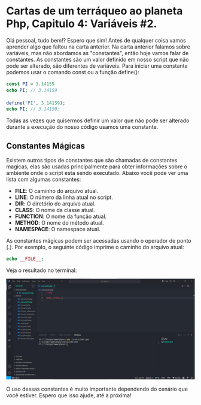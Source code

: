 # Cartas de um terráqueo ao planeta Php, Capitulo 4: Variáveis #2.

Olá pessoal, tudo bem!? Espero que sim!
Antes de qualquer coisa vamos aprender algo que faltou na carta anterior. Na carta anterior falamos sobre variáveis, mas não abordamos as "constantes", então hoje vamos falar de constantes.
As constantes são um valor definido em nosso script que não pode ser alterado, são diferentes de variáveis. Para iniciar uma constante podemos usar o comando const ou a função define():

~~~php
const PI = 3.14159
echo PI; // 3.14159

define('PI', 3.14159);
echo PI; // 3.14159;
~~~

Todas as vezes que quisermos definir um valor que não pode ser alterado durante a execução do nosso código usamos uma constante.

## Constantes Mágicas
Existem outros tipos de constantes que são chamadas de constantes magicas, elas são usadas principalmente para obter informações sobre o 
ambiente onde o script esta sendo executado. Abaixo você pode ver uma lista com algumas constantes:

- __FILE__: O caminho do arquivo atual.
- __LINE__: O número da linha atual no script.
- __DIR__: O diretório do arquivo atual.
- __CLASS__: O nome da classe atual.
- __FUNCTION__: O nome da função atual.
- __METHOD__: O nome do método atual.
- __NAMESPACE__: O namespace atual.

As constantes mágicas podem ser acessadas usando o operador de ponto (.). 
Por exemplo, o seguinte código imprime o caminho do arquivo atual:

~~~php
echo __FILE__;
~~~

Veja o resultado no terminal:

![php](assets/php06.png)

O uso dessas constantes é muito importante dependendo do cenário que você estiver.
Espero que isso ajude, até a próxima!
